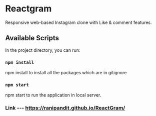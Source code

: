 # Reactgram

Responsive web-based Instagram clone with Like & comment features.

## Available Scripts

In the project directory, you can run:

### `npm install`

npm install to install all the packages which are in gitignore


### `npm start`

npm start to run the application in local server.


### Link --- https://ranipandit.github.io/ReactGram/

